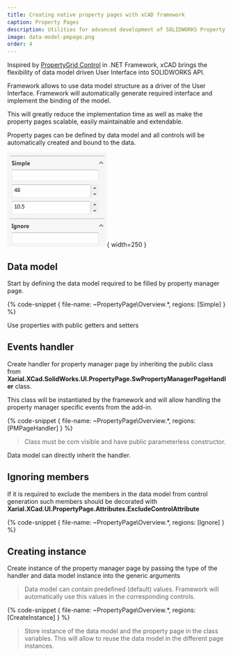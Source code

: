 ```yaml
---
title: Creating native property pages with xCAD framework
caption: Property Pages
description: Utilities for advanced development of SOLIDWORKS Property Manager Pages which enables data driven development with data binding
image: data-model-pmpage.png
order: 4
---
```

Inspired by [PropertyGrid Control](https://msdn.microsoft.com/en-us/library/aa302326.aspx) in .NET Framework, xCAD brings the flexibility of data model driven User Interface into SOLIDWORKS API.

Framework allows to use data model structure as a driver of the User Interface. Framework will automatically generate required interface and implement the binding of the model.

This will greatly reduce the implementation time as well as make the property pages scalable, easily maintainable and extendable.

Property pages can be defined by data model and all controls will be automatically created and bound to the data.

![Property Manager Page driven by data model](data-model-pmpage.png){ width=250 }

## Data model

Start by defining the data model required to be filled by property manager page.

{% code-snippet { file-name: ~PropertyPage\Overview.*, regions: [Simple] } %}

Use properties with public getters and setters

## Events handler

Create handler for property manager page by inheriting the public class from **Xarial.XCad.SolidWorks.UI.PropertyPage.SwPropertyManagerPageHandler** class.

This class will be instantiated by the framework and will allow handling the property manager specific events from the add-in.

{% code-snippet { file-name: ~PropertyPage\Overview.*, regions: [PMPageHandler] } %}

> Class must be com visible and have public parameterless constructor.

Data model can directly inherit the handler.

## Ignoring members

If it is required to exclude the members in the data model from control generation such members should be decorated with **Xarial.XCad.UI.PropertyPage.Attributes.ExcludeControlAttribute**

{% code-snippet { file-name: ~PropertyPage\Overview.*, regions: [Ignore] } %}

## Creating instance

Create instance of the property manager page by passing the type of the handler and data model instance into the generic arguments

> Data model can contain predefined (default) values. Framework will automatically use this values in the corresponding controls.

{% code-snippet { file-name: ~PropertyPage\Overview.*, regions: [CreateInstance] } %}

> Store instance of the data model and the property page in the class variables. This will allow to reuse the data model in the different page instances.